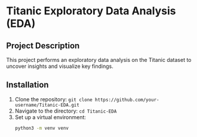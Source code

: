 # Titanic Exploratory Data Analysis (EDA)

## Project Description
This project performs an exploratory data analysis on the Titanic dataset to uncover insights and visualize key findings.

## Installation
1. Clone the repository: `git clone https://github.com/your-username/Titanic-EDA.git`
2. Navigate to the directory: `cd Titanic-EDA`
3. Set up a virtual environment:
   ```bash
   python3 -m venv venv
